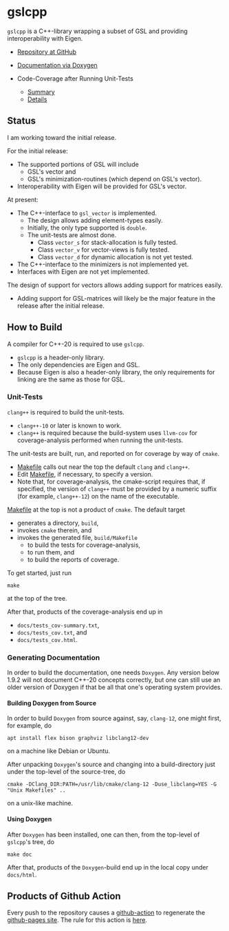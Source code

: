 # gslcpp

`gslcpp` is a C++-library wrapping a subset of GSL and providing
interoperability with Eigen.

- [Repository at GitHub][repo]
- [Documentation via Doxygen][doxy]

- Code-Coverage after Running Unit-Tests
  - [Summary][summary]
  - [Details][details]

[repo]: https://github.com/tevaughan/gslcpp
[doxy]: https://tevaughan.github.io/gslcpp/html/index.html
[summary]: https://tevaughan.github.io/gslcpp/tests_cov-summary.txt
[details]: https://tevaughan.github.io/gslcpp/tests_cov.html

## Status

I am working toward the initial release.

For the initial release:
  - The supported portions of GSL will include
    - GSL's vector and
    - GSL's minimization-routines (which depend on GSL's vector).
  - Interoperability with Eigen will be provided for GSL's vector.

At present:
  - The C++-interface to `gsl_vector` is implemented.
    - The design allows adding element-types easily.
    - Initially, the only type supported is `double`.
    - The unit-tests are almost done.
      - Class `vector_s` for stack-allocation is fully tested.
      - Class `vector_v` for vector-views is fully tested.
      - Class `vector_d` for dynamic allocation is not yet tested.
  - The C++-interface to the minimizers is not implemented yet.
  - Interfaces with Eigen are not yet implemented.

The design of support for vectors allows adding support for matrices easily.
  - Adding support for GSL-matrices will likely be the major feature in the
    release after the initial release.

## How to Build

A compiler for C++-20 is required to use `gslcpp`.
  - `gslcpp` is a header-only library.
  - The only dependencies are Eigen and GSL.
  - Because Eigen is also a header-only library, the only requirements for
    linking are the same as those for GSL.

### Unit-Tests

`clang++` is required to build the unit-tests.
  - `clang++-10` or later is known to work.
  - `clang++` is required because the build-system uses `llvm-cov` for
    coverage-analysis performed when running the unit-tests.

The unit-tests are built, run, and reported on for coverage by way of `cmake`.
  - [Makefile][Makefile] calls out near the top the default `clang` and `clang++`.
  - Edit [Makefile][Makefile], if necessary, to specify a version.
  - Note that, for coverage-analysis, the cmake-script requires that, if
    specified, the version of `clang++` must be provided by a numeric suffix
    (for example, `clang++-12`) on the name of the executable.

[Makefile]: https://github.com/tevaughan/gslcpp/blob/main/Makefile

[Makefile][Makefile] at the top is not a product of `cmake`. The default target
  - generates a directory, `build`,
  - invokes `cmake` therein, and
  - invokes the generated file, `build/Makefile`
    - to build the tests for coverage-analysis,
    - to run them, and
    - to build the reports of coverage.

To get started, just run
```
make
```
at the top of the tree.

After that, products of the coverage-analysis end up in
  - `docs/tests_cov-summary.txt`,
  - `docs/tests_cov.txt`, and
  - `docs/tests_cov.html`.

### Generating Documentation

In order to build the documentation, one needs `Doxygen`. Any version below
1.9.2 will not document C++-20 concepts correctly, but one can still use an
older version of Doxygen if that be all that one's operating system provides.

#### Building Doxygen from Source

In order to build `Doxygen` from source against, say, `clang-12`, one might
first, for example, do
```
apt install flex bison graphviz libclang12-dev
```
on a machine like Debian or Ubuntu.

After unpacking `Doxygen`'s source and changing into a build-directory just
under the top-level of the source-tree, do
```
cmake -DClang_DIR:PATH=/usr/lib/cmake/clang-12 -Duse_libclang=YES -G "Unix Makefiles" ..
```
on a unix-like machine.

#### Using Doxygen

After `Doxygen` has been installed, one can then, from the top-level of
`gslcpp`'s tree, do
```
make doc
```

After that, products of the `Doxygen`-build end up in the local copy under
`docs/html`.

## Products of Github Action

Every push to the repository causes a [github-action][3] to regenerate the
[github-pages site][pages].  The rule for this action is [here][4].

[pages]: https://tevaughan.github.io/gslcpp/index.html
[3]: https://github.com/features/actions
[4]: https://github.com/tevaughan/gslcpp/blob/main/.github/workflows/doxygen-gh-pages.yml

